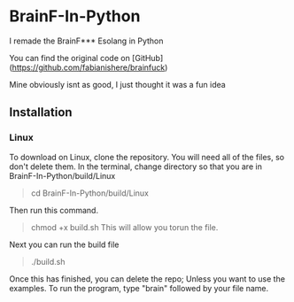 # BrainF-In-Python
I remade the BrainF*** Esolang in Python

You can find the original code on [GitHub]
(https://github.com/fabianishere/brainfuck)

Mine obviously isnt as good, I just thought it was a fun idea

## Installation
### Linux

To download on Linux, clone the repository. You will need all of the files, so don't delete them.
In the terminal, change directory so that you are in BrainF-In-Python/build/Linux
> cd BrainF-In-Python/build/Linux

Then run this command.
> chmod +x build.sh
This will allow you torun the file.

Next you can run the build file
> ./build.sh

Once this has finished, you can delete the repo; Unless you want to use the examples.
To run the program, type "brain" followed by your file name.
